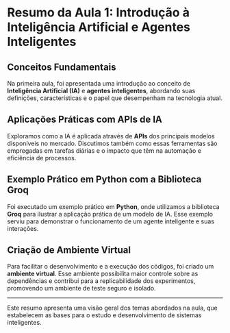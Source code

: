 # Resumo da Aula 1: Introdução à Inteligência Artificial e Agentes Inteligentes

## Conceitos Fundamentais

Na primeira aula, foi apresentada uma introdução ao conceito de **Inteligência Artificial (IA)** e **agentes inteligentes**, abordando suas definições, características e o papel que desempenham na tecnologia atual.

## Aplicações Práticas com APIs de IA

Exploramos como a IA é aplicada através de **APIs** dos principais modelos disponíveis no mercado. Discutimos também como essas ferramentas são empregadas em tarefas diárias e o impacto que têm na automação e eficiência de processos.

## Exemplo Prático em Python com a Biblioteca Groq

Foi executado um exemplo prático em **Python**, onde utilizamos a biblioteca **Groq** para ilustrar a aplicação prática de um modelo de IA. Esse exemplo serviu para demonstrar o funcionamento de um agente inteligente e suas interações.

## Criação de Ambiente Virtual

Para facilitar o desenvolvimento e a execução dos códigos, foi criado um **ambiente virtual**. Esse ambiente possibilita maior controle sobre as dependências e contribui para a replicabilidade dos experimentos, promovendo um ambiente de teste seguro e isolado.

---

Este resumo apresenta uma visão geral dos temas abordados na aula, que estabelecem as bases para o estudo e desenvolvimento de sistemas inteligentes.
